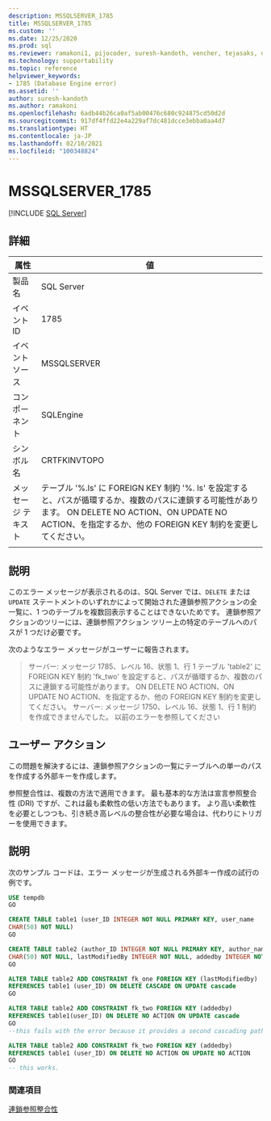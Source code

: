```yaml
---
description: MSSQLSERVER_1785
title: MSSQLSERVER_1785
ms.custom: ''
ms.date: 12/25/2020
ms.prod: sql
ms.reviewer: ramakoni1, pijocoder, suresh-kandoth, vencher, tejasaks, docast
ms.technology: supportability
ms.topic: reference
helpviewer_keywords:
- 1785 (Database Engine error)
ms.assetid: ''
author: suresh-kandoth
ms.author: ramakoni
ms.openlocfilehash: 6adb44b26ca0af5ab00476c680c924875cd50d2d
ms.sourcegitcommit: 917df4ffd22e4a229af7dc481dcce3ebba0aa4d7
ms.translationtype: HT
ms.contentlocale: ja-JP
ms.lasthandoff: 02/10/2021
ms.locfileid: "100348824"
---
```

# <a name="mssqlserver_1785"></a>MSSQLSERVER_1785
 [!INCLUDE [SQL Server](../../includes/applies-to-version/sqlserver.md)]

## <a name="details"></a>詳細

|属性|値|
|---|---|
|製品名|SQL Server|
|イベント ID|1785|
|イベント ソース|MSSQLSERVER|
|コンポーネント|SQLEngine|
|シンボル名|CRTFKINVTOPO|
|メッセージ テキスト|テーブル '%.ls' に FOREIGN KEY 制約 '%. ls' を設定すると、パスが循環するか、複数のパスに連鎖する可能性があります。 ON DELETE NO ACTION、ON UPDATE NO ACTION、を指定するか、他の FOREIGN KEY 制約を変更してください。|
||

## <a name="explanation"></a>説明

このエラー メッセージが表示されるのは、SQL Server では、`DELETE` または `UPDATE` ステートメントのいずれかによって開始された連鎖参照アクションの全一覧に、1 つのテーブルを複数回表示することはできないためです。 連鎖参照アクションのツリーには、連鎖参照アクション ツリー上の特定のテーブルへのパスが 1 つだけ必要です。

次のようなエラー メッセージがユーザーに報告されます。

> サーバー: メッセージ 1785、レベル 16、状態 1、行 1 テーブル 'table2' に FOREIGN KEY 制約 'fk_two' を設定すると、パスが循環するか、複数のパスに連鎖する可能性があります。 ON DELETE NO ACTION、ON UPDATE NO ACTION、を指定するか、他の FOREIGN KEY 制約を変更してください。 サーバー: メッセージ 1750、レベル 16、状態 1、行 1 制約を作成できませんでした。 以前のエラーを参照してください

## <a name="user-action"></a>ユーザー アクション

この問題を解決するには、連鎖参照アクションの一覧にテーブルへの単一のパスを作成する外部キーを作成します。

参照整合性は、複数の方法で適用できます。 最も基本的な方法は宣言参照整合性 (DRI) ですが、これは最も柔軟性の低い方法でもあります。 より高い柔軟性を必要としつつも、引き続き高レベルの整合性が必要な場合は、代わりにトリガーを使用できます。

## <a name="more-information"></a>説明

次のサンプル コードは、エラー メッセージが生成される外部キー作成の試行の例です。

```sql
USE tempdb
GO

CREATE TABLE table1 (user_ID INTEGER NOT NULL PRIMARY KEY, user_name
CHAR(50) NOT NULL)
GO

CREATE TABLE table2 (author_ID INTEGER NOT NULL PRIMARY KEY, author_name
CHAR(50) NOT NULL, lastModifiedBy INTEGER NOT NULL, addedby INTEGER NOT NULL)
GO

ALTER TABLE table2 ADD CONSTRAINT fk_one FOREIGN KEY (lastModifiedby)
REFERENCES table1 (user_ID) ON DELETE CASCADE ON UPDATE cascade
GO

ALTER TABLE table2 ADD CONSTRAINT fk_two FOREIGN KEY (addedby)
REFERENCES table1(user_ID) ON DELETE NO ACTION ON UPDATE cascade
GO
--this fails with the error because it provides a second cascading path to table2.

ALTER TABLE table2 ADD CONSTRAINT fk_two FOREIGN KEY (addedby)
REFERENCES table1 (user_ID) ON DELETE NO ACTION ON UPDATE NO ACTION
GO
-- this works.
```

### <a name="see-also"></a>関連項目

[連鎖参照整合性](../tables/primary-and-foreign-key-constraints.md#referential-integrity)